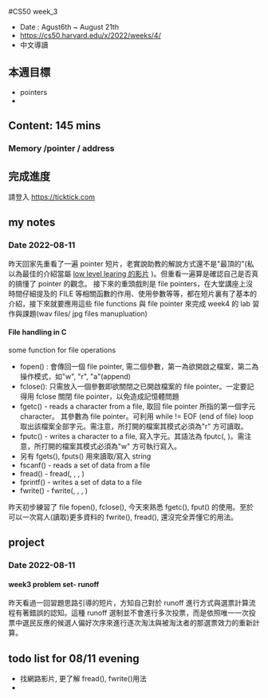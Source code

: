 #CS50 week_3
- Date : Agust6th ~ August 21th
- https://cs50.harvard.edu/x/2022/weeks/4/
- 中文導讀

## 本週目標
- pointers
- 

## Content:  145 mins
### Memory /pointer / address



## 完成進度
請登入 https://ticktick.com

## my notes
### Date 2022-08-11
昨天回家先重看了一遍 pointer 短片，老實說助教的解說方式還不是"最頂的"(私以為最佳的介紹當屬 [low level learing 的影片](https://www.youtube.com/watch?v=2ybLD6_2gKM) )。但重看一遍算是確認自己是否真的搞懂了 pointer 的觀念。
接下來的重頭戲則是 file pointers，在大堂講座上沒時間仔細提及的 FILE 等相關函數的作用、使用參數等等，都在短片裏有了基本的介紹，接下來就要應用這些 file functions 與 file pointer 來完成 week4 的 lab 習作與課題(wav files/ jpg files manupluation)
 

#### File handling in C
some function for file operations 
- fopen() : 會傳回一個 file pointer, 需二個參數，第一為欲開啟之檔案，第二為操作模式，如"w", "r", "a"(append)
- fclose(): 只需放入一個參數即欲關閉之已開啟檔案的 file pointer。一定要記得用 fclose 關閉 file pointer，以免造成記憶體問題
- fgetc() - reads a character from a file, 取回 file pointer 所指的第一個字元 character。 其參數為 file pointer。可利用 while != EOF (end of file) loop 取出該檔案全部字元。需注意，所打開的檔案其模式必須為"r" 方可讀取。
- fputc() - writes a character to a file, 寫入字元。其語法為 fputc(<character>, <file pointer>)。需注意，所打開的檔案其模式必須為"w" 方可執行寫入。
- 另有 fgets(), fputs() 用來讀取/寫入 string 
- fscanf() - reads a set of data from a file
- fread() - fread(<buffer>, <size>, <qty>, <file pointer>) 
- fprintf() - writes a set of data to a file
- fwrite() - fwrite(<buffer>, <size>, <qty>, <file pointer>) 

昨天初步練習了 file fopen(), fclose(), 今天來熟悉 fgetc(), fput() 的使用。至於可以一次寫人(讀取)更多資料的 fwrite(), fread(), 還沒完全弄懂它的用法。

## project
### Date 2022-08-11
#### week3 problem set- runoff
昨天看過一回習題思路引導的短片，方知自己對於 runoff 進行方式與選票計算流程有著錯誤的認知。這種 runoff 選制並不會進行多次投票，而是依照唯一一次投票中選民反應的候選人偏好次序來進行逐次淘汰與被淘汰者的那選票效力的重新計算。


## todo list for 08/11 evening
- 找網路影片, 更了解 fread(), fwrite()用法
- 

